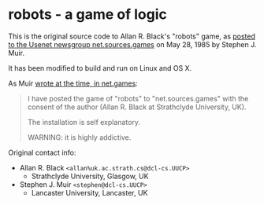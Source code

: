# robots - a game of logic

This is the original source code to Allan R. Black's "robots" game,
as [posted to the Usenet newsgroup net.sources.games][1] on May 28, 1985
by Stephen J. Muir.

It has been modified to build and run on Linux and OS X.

As Muir [wrote at the time, in net.games][2]:

> I have posted the game of "robots" to "net.sources.games" with the consent
> of the author (Allan R. Black at Strathclyde University, UK).
>
> The installation is self explanatory.
>
> WARNING: it is highly addictive.

Original contact info:

* Allan R. Black `<allan%uk.ac.strath.cs@dcl-cs.UUCP>`
  - Strathclyde University, Glasgow, UK
* Stephen J. Muir `<stephen@dcl-cs.UUCP>`
  - Lancaster University, Lancaster, UK

[1]: http://groups.google.com/groups?selm=149@dcl-cs.UUCP
[2]: http://groups.google.com/groups?selm=150@dcl-cs.UUCP
